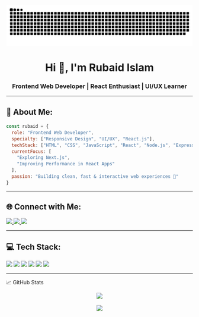 <!-- Banner Section -->
<p align="center">
  <img src="https://raw.githubusercontent.com/Platane/snk/output/github-contribution-grid-snake.svg" alt="github-contribution-snake" />
</p>

<h1 align="center">Hi 👋, I'm Rubaid Islam</h1>
<h3 align="center">Frontend Web Developer | React Enthusiast | UI/UX Learner</h3>

---

## 💫 About Me:
```js
const rubaid = {
  role: "Frontend Web Developer",
  specialty: ["Responsive Design", "UI/UX", "React.js"],
  techStack: ["HTML", "CSS", "JavaScript", "React", "Node.js", "Express", "MongoDB"],
  currentFocus: [
    "Exploring Next.js",
    "Improving Performance in React Apps"
  ],
  passion: "Building clean, fast & interactive web experiences 🚀"
}
```

---

## 🌐 Connect with Me:

<p align="left">
  <a href="https://www.facebook.com/rubaid.rahman.589" target="_blank">
    <img src="https://img.shields.io/badge/Facebook-%231877F2.svg?style=for-the-badge&logo=Facebook&logoColor=white" />
  </a>
  <a href="https://linkedin.com/in/rubaid07" target="_blank">
    <img src="https://img.shields.io/badge/LinkedIn-%230077B5.svg?style=for-the-badge&logo=linkedin&logoColor=white" />
  </a>
  <a href="mailto:mohammadrubaid07@gmail.com" target="_blank">
    <img src="https://img.shields.io/badge/Gmail-D14836?style=for-the-badge&logo=gmail&logoColor=white" />
  </a>
</p>

---

## 💻 Tech Stack:

<p align="left">
  <img src="https://img.shields.io/badge/JavaScript-%23323330.svg?style=for-the-badge&logo=javascript&logoColor=%23F7DF1E" />
  <img src="https://img.shields.io/badge/React-%2320232a.svg?style=for-the-badge&logo=react&logoColor=%2361DAFB" />
  <img src="https://img.shields.io/badge/Express.js-%23404d59.svg?style=for-the-badge&logo=express&logoColor=white" />
  <img src="https://img.shields.io/badge/Node.js-339933.svg?style=for-the-badge&logo=node.js&logoColor=white" />
  <img src="https://img.shields.io/badge/TailwindCSS-%2338B2AC.svg?style=for-the-badge&logo=tailwind-css&logoColor=white" />
  <img src="https://img.shields.io/badge/MongoDB-%2347A248.svg?style=for-the-badge&logo=mongodb&logoColor=white" />
</p>

---

📈 GitHub Stats
<p align="center"> <img width="48%" src="https://github-readme-stats.vercel.app/api?username=Rubaid07&count_private=true&cache_seconds=1&show_icons=true&theme=tokyonight" /> </p><p align="center"> <img src="https://github-readme-stats.vercel.app/api/top-langs/?username=Rubaid07&layout=compact&theme=react&hide=php,java&cache_seconds=1" /> </p>





